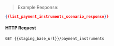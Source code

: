 > Example Response:

```json
{{list_payment_instruments_scenario_response}}
```

#### HTTP Request

`GET {{staging_base_url}}/payment_instruments`
